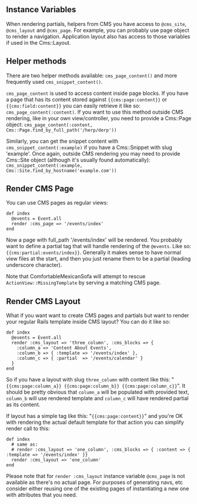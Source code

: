 ## Instance Variables
When rendering partials, helpers from CMS you have access to `@cms_site`, `@cms_layout` and `@cms_page`. For example, you can probably use page object to render a navigation. Application layout also has access to those variables if used in the Cms::Layout.

## Helper methods
There are two helper methods available: `cms_page_content()` and more frequently used `cms_snippet_content()`.

`cms_page_content` is used to access content inside page blocks. If you have a page that has its content stored against `{{cms:page:content}}` or `{{cms:field:content}}` you can easily retrieve it like so: `cms_page_content(:content)`. If you want to use this method outside CMS rendering, like in your own view/controller, you need to provide a Cms::Page object: `cms_page_content(:content, Cms::Page.find_by_full_path('/herp/derp'))`

Similarly, you can get the snippet content with `cms_snippet_content(:example)` if you have a Cms::Snippet with slug 'example'. Once again, outside CMS rendering you may need to provide Cms::Site object (although it's usually found automatically): `cms_snippet_content(:example, Cms::Site.find_by_hostname('example.com'))`

## Render CMS Page
You can use CMS pages as regular views:

    def index
      @events = Event.all
      render :cms_page => '/events/index'
    end
  
Now a page with full_path '/events/index' will be rendered. You probably want to define a partial tag that will handle rendering of the `@events`. Like so: `{{cms:partial:events/index}}`. Generally it makes sense to have normal view files at the start, and then you just rename them to be a partial (leading underscore character).

Note that ComfortableMexicanSofa will attempt to rescue `ActionView::MissingTemplate` by serving a matching CMS page.

## Render CMS Layout
What if you want want to create CMS pages and partials but want to render your regular Rails template inside CMS layout? You can do it like so:
    
    def index
      @events = Event.all
      render :cms_layout => 'three_column', :cms_blocks => {
        :column_a => 'Content About Events',
        :column_b => { :template => '/events/index' },
        :column_c => { :partial  => '/events/calendar' }
      }
    end
    
So if you have a layout with slug `three_column` with content like this: "`{{cms:page:column_a}} {{cms:page:column_b}} {{cms:page:column_c}}`". It should be pretty obvious that `column_a` will be populated with provided text, `column_b` will use rendered template and `column_c` will have rendered partial as its content.

If layout has a simple tag like this: "`{{cms:page:content}}`" and you're OK with rendering the actual default template for that action you can simplify render call to this:

    def index
      # same as:
      # render :cms_layout => 'one_column', :cms_blocks => { :content => { :template => '/events/index' }}
      render :cms_layout => 'one_column'
    end
    
Please note that for `render :cms_layout` instance variable `@cms_page` is not available as there's no actual page. For purposes of generating navs, etc consider either reusing one of the existing pages of instantiating a new one with attributes that you need.